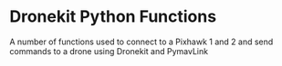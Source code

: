 # Dronekit Python Functions
 A number of functions used to connect to a Pixhawk 1 and 2 and send commands to a drone using Dronekit and PymavLink
